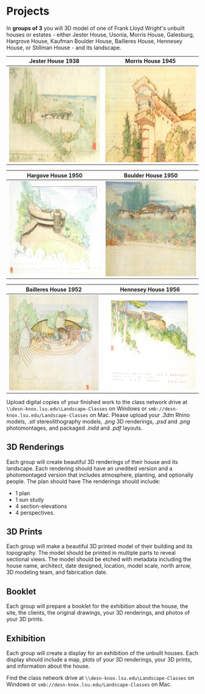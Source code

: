 # Projects
In **groups of 3**
you will 3D model of one of
Frank Lloyd Wright's unbuilt houses or estates -
either Jester House, Usonia, Morris House, Galesburg,
Hargrove House, Kaufman Boulder House, Bailleres House,
Hennesey House, or Stillman House -
and its landscape.

Jester House 1938 | Morris House 1945
:-------------------------:|:-------------------------:
<img src="images/wright/jester.jpg" height="250"> | <img src="images/wright/morris_landscape.jpg" height="250">

Hargove House 1950 | Boulder House 1950
:-------------------------:|:-------------------------:
<img src="images/wright/hargrove_1.jpg" height="250"> | <img src="images/wright/boulder.jpg" height="250">

Bailleres House 1952  | Hennesey House 1956
:-------------------------:|:-------------------------:
<img src="images/wright/bailleres_1.jpg" height="250"> | <img src="images/wright/hennesey.jpg" height="250">

Upload digital copies of your finished work to the class network drive
at `\\desn-knox.lsu.edu\Landscape-Classes` on Windows
or `smb://desn-knox.lsu.edu/Landscape-Classes` on Mac.
Please upload your *.3dm* Rhino models,
*.stl* stereolithography models,
*.png* 3D renderings,
*.psd* and *.png* photomontages,
and packaged *.indd* and *.pdf* layouts.

## 3D Renderings
Each group will create beautiful 3D renderings
of their house and its landscape.
Each rendering should have an unedited version
and a photomontaged version that
includes atmosphere, planting, and optionally people.
The plan should have
The renderings should include:
* 1 plan
* 1 sun study
* 4 section-elevations
* 4 perspectives.

## 3D Prints
Each group will make a beautiful 3D printed model
of their building and its topography.
The model should be printed in multiple parts
to reveal sectional views.
The model should be etched with metadata including
the house name, architect, date designed, location,
model scale, north arrow, 3D modeling team, and fabrication date.

## Booklet
Each group will prepare a booklet for the exhibition
about the house, the site, the clients, the original drawings,
your 3D renderings, and photos of your 3D prints.

## Exhibition
Each group will create a display for
an exhibition of the unbuilt houses.
Each display should include
a map,
plots of your 3D renderings,
your 3D prints, and
information about the house.

Find the class network drive at
`\\desn-knox.lsu.edu\Landscape-Classes` on Windows
or `smb://desn-knox.lsu.edu/Landscape-Classes` on Mac.
